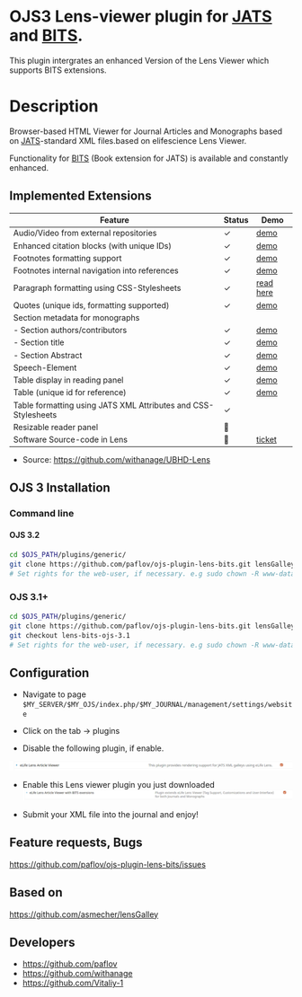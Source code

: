 # OJS3  Lens-viewer plugin for [JATS](https://jats.nlm.nih.gov/archiving/) and [BITS](https://jats.nlm.nih.gov/extensions/bits/).

This plugin intergrates an enhanced Version of the Lens Viewer which  supports BITS extensions.

# Description

Browser-based HTML Viewer for Journal Articles and Monographs based on [JATS]((https://jats.nlm.nih.gov/archiving/))-standard XML files.based on elifescience Lens Viewer.

Functionality for [BITS](https://jats.nlm.nih.gov/extensions/bits/) (Book extension for JATS)  is available and constantly enhanced.

## Implemented Extensions


| Feature |	Status | Demo |
| --- | --- | --- |
| Audio/Video from external repositories| ✓ |[demo](https://heiup.uni-heidelberg.de/reader/index/310/310-69-79515-1-10-20171115.xml#figures) |
| Enhanced citation blocks (with unique IDs)   | ✓ | [demo](https://heiup.uni-heidelberg.de/reader/index/43/43-68-231-1-10-20151008.xml#content/box_25) |
| Footnotes formatting support   | ✓ |  [demo](https://heiup.uni-heidelberg.de/reader/index/48/48-68-599-1-10-20160428.xml#footnotes/article_footnote_60)|
| Footnotes internal navigation into references   | ✓ | [demo](https://heiup.uni-heidelberg.de/reader/index/310/310-69-79515-1-10-20171115.xml#figures)|
| Paragraph formatting using CSS-Stylesheets   | ✓ |[read here](https://github.com/withanage/UBHD-Lens/blob/master/README.md#open-your-browser)|
| Quotes (unique ids, formatting supported)  | ✓ | [demo](https://heiup.uni-heidelberg.de/reader/index/48/48-68-599-1-10-20160428.xml#content/quote_2)|
| Section metadata for monographs   | | |
| - Section authors/contributors | ✓ | [demo](https://heiup.uni-heidelberg.de/reader/index/345/345-68-81466-2-10-20180620.xml#content/heading_39) |
| - Section title| ✓ |[demo](https://heiup.uni-heidelberg.de/reader/index/345/345-68-81466-2-10-20180620.xml#content/heading_39)  |
| - Section Abstract | ✓ | [demo](https://heiup.uni-heidelberg.de/reader/index/345/345-68-81466-2-10-20180620.xml#content/heading_39)  |
| Speech-Element | ✓ | [demo](https://heiup.uni-heidelberg.de/reader/index/48/48-68-599-1-10-20160428.xml#content/speech_27)|
| Table display in reading panel | ✓ | [demo](https://heiup.uni-heidelberg.de/reader/index/345/345-68-81466-2-10-20180620.xml#content/html_table_2)|
| Table (unique id for reference)   | ✓ |[demo](https://heiup.uni-heidelberg.de/reader/index/345/345-68-81466-2-10-20180620.xml#content/html_table_2) |
| Table formatting using JATS XML Attributes and CSS-Stylesheets | ✓ | |
| Resizable reader panel |:construction:| | 
| Software Source-code in Lens | :construction:|[ticket](https://gitlab.ub.uni-heidelberg.de/wit/verlag-portale/issues/161) | 

* Source: https://github.com/withanage/UBHD-Lens 


## OJS 3 Installation
 
### Command line

#### OJS 3.2
```bash
cd $OJS_PATH/plugins/generic/
git clone https://github.com/paflov/ojs-plugin-lens-bits.git lensGalleyBits
# Set rights for the web-user, if necessary. e.g sudo chown -R www-data:www-data lensGalleyBits/
```

### OJS 3.1+
```bash
cd $OJS_PATH/plugins/generic/
git clone https://github.com/paflov/ojs-plugin-lens-bits.git lensGalleyBits
git checkout lens-bits-ojs-3.1
# Set rights for the web-user, if necessary. e.g sudo chown -R www-data:www-data lensGalleyBits/
```
## Configuration

* Navigate to page  `$MY_SERVER/$MY_OJS/index.php/$MY_JOURNAL/management/settings/website`

* Click on the tab -> plugins

* Disable the following  plugin, if enable.

![lens_standard](templates/images/lens_stanard.png)

* Enable this Lens viewer plugin you just downloaded
![lens_bits](templates/images/lens_bits.png)


* Submit your XML file into the journal and enjoy!

## Feature requests, Bugs
https://github.com/paflov/ojs-plugin-lens-bits/issues

## Based on
https://github.com/asmecher/lensGalley


## Developers
* https://github.com/paflov
* https://github.com/withanage
* https://github.com/Vitaliy-1


 
